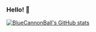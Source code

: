 ### Hello! 👋

[![BlueCannonBall's GitHub stats](https://github-readme-stats.vercel.app/api?username=BlueCannonBall)](https://github.com/anuraghazra/github-readme-stats)
